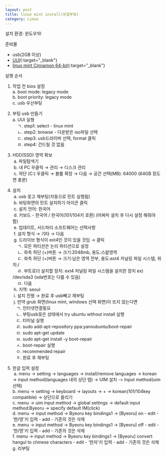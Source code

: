 ```yaml
---
layout: post
title: linux mint install(듀얼부팅)
category: Linux
---
```


설치 환경: 윈도우10  

준비물  
- usb(2GB 이상)  
- [UUI](https://www.pendrivelinux.com/universal-usb-installer-easy-as-1-2-3/#button){:target="_blank"}  
- [linux mint Cinnamon 64-bit](https://www.linuxmint.com/download.php){:target="_blank"}  

실행 순서  
1. 작업 전 bios 설정  
  a. boot mode: legacy mode  
  b. boot priority: legacy mode  
  c. usb 우선부팅  
  
2. 부팅 usb 만들기  
  a. UUI 실행  
     ㄱ. step1: select - linux mint  
     ㄴ. step2: browse - 다운받은 iso파일 선택  
     ㄷ. step3: usb드라이버 선택, format 클릭  
     ㄹ. step4: 건드릴 것 없음  
     
3. HDD(SSD) 영역 확보  
  a. 파일탐색기  
  b. 내 PC 우클릭 &rarr; 관리 &rarr; 디스크 관리  
  c. 하단 (C:) 우클릭 &rarr; 볼륨 확장 &rarr; 다음 &rarr; 공간 선택(MB): 64000 (64GB 정도면 충분)  
  
4. 설치  
  a. usb 꽂고 재부팅(자동으로 민트 실행됨)  
  b. 바탕화면의 민트 설치하기 아이콘 클릭  
  c. 설치 언어: 한국어  
  d. 키보드 - 한국어 / 한국어(101/104키 호환) (어짜피 설치 후 다시 설정 해줘야 함)  
  e. 업데이트, 서드파티 소프트웨어는 선택사항  
  f. 설치 형식 &rarr; 기타 &rarr; 다음  
  g. 드라이브 형식이 ext4인 것이 있을 것임 &rarr; 클릭  
     ㄱ. 모든 파티션은 논리 파티션으로 설정  
     ㄴ. 좌측 하단 (+)버튼 &rarr; 크기:2048mb, 용도:스왑영역  
     ㄷ. 좌측 하단 (+)버튼 &rarr; 크기:남은 영역 전부, 용도:ext4 저널링 파일 시스템, 위치:/  
     ㄹ. 부트로더 설치할 장치: ext4 저널링 파일 시스템을 설치한 장치 ex) /dev/sda3 (sda번호는 다를 수 있음)  
     ㅁ. 다음  
  h. 지역: seoul  
  i. 설치 진행 &rarr; 완료 후 usb빼고 재부팅  
  j. 만약 grub 화면(linux mint, windows 선택 화면)이 뜨지 않는다면  
    ㄱ. 인터넷연결필요  
    ㄴ. 부팅usb꽂은 상태에서 try ubuntu without install 실행  
    ㄷ. 터미널 실행  
    ㄹ. sudo add-apt-repository ppa:yannubuntu/boot-repair  
    ㅁ. sudo apt-get update  
    ㅂ. sudo apt-get install -y boot-repair  
    ㅅ. boot-repair 실행  
    ㅇ. recommended repair  
    ㅈ. 완료 후 재부팅  
    
5. 한글 입력 설정  
  a. menu → setting → languages → install/remove languages → korean → input method(languages 내의 상단 탭) →  UIM 설치 -> Input method(uim 선택)  
  b. menu → setting → keyboard → layouts → + → korean(101/104key compatible) → 상단으로 올리기  
  c. menu → uim input method → global settings → default input method:Byeoru → specify default IM(click)  
  d. menu → input method → Byeoru key bindings1 → [Byeoru] on - edit - ‘한/영'키 입력 - add - 기존의 것은 삭제  
  e. menu → input method → Byeoru key bindings1 → [Byeoru] off - edit - ‘한/영'키 입력 - add - 기존의 것은 삭제  
  f. menu → input method → Byeoru key bindings1 → [Byeoru] convert hangul to chinese characters - edit - ‘한자'키 입력 - add - 기존의 것은 삭제  
  g. 리부팅  
